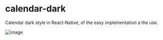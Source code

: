 # calendar-dark
Calendar dark style in React-Native, of the  easy implementation a the use.

![image](https://user-images.githubusercontent.com/60671190/151715214-59333a58-9fc9-460e-bcfc-fb80c14b475f.png)
